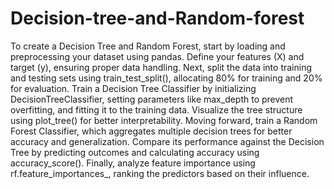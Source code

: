 # Decision-tree-and-Random-forest
To create a Decision Tree and Random Forest, start by loading and preprocessing your dataset using pandas. Define your features (X) and target (y), ensuring proper data handling. Next, split the data into training and testing sets using train_test_split(), allocating 80% for training and 20% for evaluation. Train a Decision Tree Classifier by initializing DecisionTreeClassifier, setting parameters like max_depth to prevent overfitting, and fitting it to the training data. Visualize the tree structure using plot_tree() for better interpretability. Moving forward, train a Random Forest Classifier, which aggregates multiple decision trees for better accuracy and generalization. Compare its performance against the Decision Tree by predicting outcomes and calculating accuracy using accuracy_score(). Finally, analyze feature importance using rf.feature_importances_, ranking the predictors based on their influence. 
